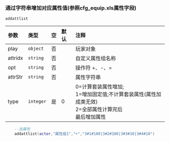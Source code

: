 ### 通过字符串增加对应属性值(参照cfg_equip.xls属性字段)

`addattlist`

| 参数    | 类型      | 空   | 默认 | 注释                                                                                                     |
| :------ | :-------- | :--- | :--- | :------------------------------------------------------------------------------------------------------- |
| play    | `object`  | 否   |      | 玩家对象                                                                                                 |
| attridx | `string`  | 否   |      | 自定义属性组名称                                                                                         |
| opt     | `string`  | 否   |      | 操作符 +、-、=                                                                                           |
| attrStr | `string`  | 否   |      | 属性字符串                                                                                               |
| type    | `integer` | 是   | 0    | 0=计算套装属性增加;<br />1=增加固定值;不计算套装属性(属性加成类无效)<br />2=全部属性计算完后<br />最后增加属性 |

```lua
    --加属性
    addattlist(actor,"属性组1","+","3#1#100|3#2#100|3#3#10|3#4#10")
```

